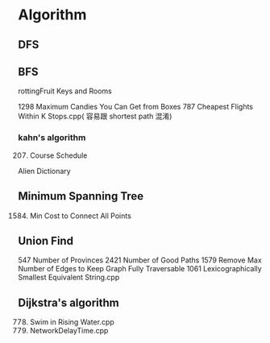 # Algorithm

## DFS

## BFS

rottingFruit
Keys and Rooms

1298 Maximum Candies You Can Get from Boxes
787 Cheapest Flights Within K Stops.cpp( 容易跟 shortest path 混淆)

### kahn's algorithm

207. Course Schedule

Alien Dictionary

## Minimum Spanning Tree

1584. Min Cost to Connect All Points

## Union Find

547 Number of Provinces
2421 Number of Good Paths
1579 Remove Max Number of Edges to Keep Graph Fully Traversable
1061 Lexicographically Smallest Equivalent String.cpp

## Dijkstra's algorithm

778. Swim in Rising Water.cpp
779. NetworkDelayTime.cpp
